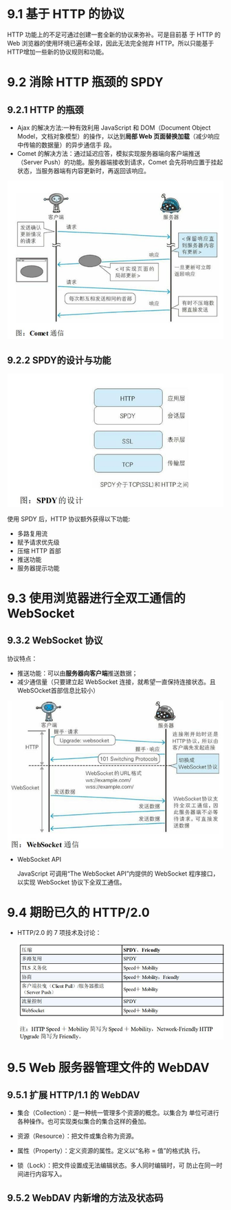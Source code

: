 # 9.1 基于 HTTP 的协议

HTTP 功能上的不足可通过创建一套全新的协议来弥补。可是目前基 于 HTTP 的 Web 浏览器的使用环境已遍布全球，因此无法完全抛弃 HTTP。所以只能基于HTTP增加一些新的协议规则和功能。

# 9.2 消除 HTTP 瓶颈的 SPDY

## 9.2.1 HTTP 的瓶颈

* Ajax 的解决方法:一种有效利用 JavaScript 和 DOM（Document Object Model，文档对象模型）的操作，以达到**局部 Web 页面替换加载**（减少响应中传输的数据量）的异步通信手 段。
* Comet 的解决方法：通过延迟应答，模拟实现服务器端向客户端推送（Server Push）的功能。服务器端接收到请求，Comet 会先将响应置于挂起状态，当服务器端有内容更新时，再返回该响应。

<img src=".\笔记图片\Comet通信.jpg" style="zoom:80%;" />

## 9.2.2 SPDY的设计与功能

<img src=".\笔记图片\SPDY的设计.jpg" style="zoom:80%;" />

使用 SPDY 后，HTTP 协议额外获得以下功能:

* 多路复用流
* 赋予请求优先级
* 压缩 HTTP 首部
* 推送功能
* 服务器提示功能

# 9.3 使用浏览器进行全双工通信的 WebSocket

## 9.3.2 WebSocket 协议

协议特点：

* 推送功能：可以由**服务器向客户端**推送数据；
* 减少通信量（只要建立起 WebSocket 连接，就希望一直保持连接状态。且WebSOcket首部信息比较小）

<img src=".\笔记图片\WebSocket通信.jpg" style="zoom:80%;" />

* WebSocket API

  JavaScript 可调用“The WebSocket API”内提供的 WebSocket 程序接口，以实现 WebSocket 协议下全双工通信。

# 9.4 期盼已久的 HTTP/2.0

* HTTP/2.0 的 7 项技术及讨论：

  <img src=".\笔记图片\HTTP2.0技术讨论.jpg" style="zoom:80%;" />

# 9.5 Web 服务器管理文件的 WebDAV

## 9.5.1 扩展 HTTP/1.1 的 WebDAV

* 集合（Collection）：是一种统一管理多个资源的概念。以集合为 单位可进行各种操作。也可实现类似集合的集合这样的叠加。 

* 资源（Resource）：把文件或集合称为资源。 

* 属性（Property）：定义资源的属性。定义以“名称 = 值”的格式执 行。 

* 锁（Lock）：把文件设置成无法编辑状态。多人同时编辑时，可 防止在同一时间进行内容写入。

## 9.5.2 WebDAV 内新增的方法及状态码

